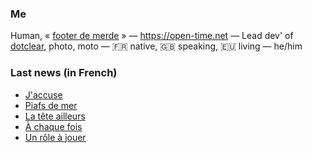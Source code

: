 ### Me

Human, « [footer de merde](https://open-time.net/post/2013/07/17/La-veritable-histoire-du-Footer-de-merde-) » — https://open-time.net — Lead dev' of [dotclear](https://git.dotclear.org/dev/dotclear), photo, moto — 🇫🇷 native, 🇬🇧 speaking, 🇪🇺 living — he/him

### Last news (in French)

<!-- BLOG-POST-LIST:START -->
- [J&#39;accuse](https://open-time.net/post/2022/05/24/J-accuse)
- [Piafs de mer](https://open-time.net/post/2022/05/23/Piafs-de-mer)
- [La tête ailleurs](https://open-time.net/post/2022/05/22/La-tete-ailleurs)
- [À chaque fois](https://open-time.net/post/2022/05/21/A-chaque-fois)
- [Un rôle à jouer](https://open-time.net/post/2022/05/20/Un-role-a-jouer)
<!-- BLOG-POST-LIST:END -->
